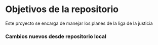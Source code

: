 # Objetivos de la repositorio

Este proyecto se encarga de manejar los planes de la liga de la justicia


### Cambios nuevos desde repositorio local